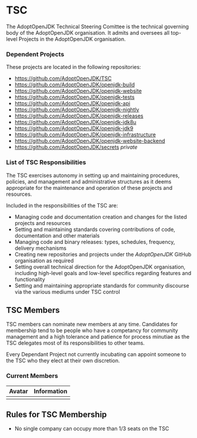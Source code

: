 # TSC
The AdoptOpenJDK Technical Steering Comittee is the technical governing body of the AdoptOpenJDK organisation. It admits and oversees all top-level Projects in the AdoptOpenJDK organisation.

### Dependent Projects
These projects are located in the following repositories:

* https://github.com/AdoptOpenJDK/TSC
* https://github.com/AdoptOpenJDK/openjdk-build
* https://github.com/AdoptOpenJDK/openjdk-website
* https://github.com/AdoptOpenJDK/openjdk-tests
* https://github.com/AdoptOpenJDK/openjdk-api
* https://github.com/AdoptOpenJDK/openjdk-nightly
* https://github.com/AdoptOpenJDK/openjdk-releases
* https://github.com/AdoptOpenJDK/openjdk-jdk8u
* https://github.com/AdoptOpenJDK/openjdk-jdk9
* https://github.com/AdoptOpenJDK/openjdk-infrastructure
* https://github.com/AdoptOpenJDK/openjdk-website-backend
* https://github.com/AdoptOpenJDK/secrets _private_

### List of TSC Responsibilities
The TSC exercises autonomy in setting up and maintaining procedures, policies, and management and administrative structures as it deems appropriate for the maintenance and operation of these projects and resources.

Included in the responsibilities of the TSC are:

* Managing code and documentation creation and changes for the listed projects and resources
* Setting and maintaining standards covering contributions of code, documentation and other materials
* Managing code and binary releases: types, schedules, frequency, delivery mechanisms
* Creating new repositories and projects under the _AdoptOpenJDK_ GitHub organisation as required
* Setting overall technical direction for the AdoptOpenJDK organisation, including high-level goals and low-level specifics regarding features and functionality
* Setting and maintaining appropriate standards for community discourse via the various mediums under TSC control

## TSC Members

TSC members can nominate new members at any time. Candidates for membership tend to be people
who have a competancy for community management and a high tolerance and patience for process
minutiae as the TSC delegates most of its responsibilities to other teams.

Every Dependant Project not currently incubating can appoint someone to the TSC who they elect
at their own discretion.

### Current Members
| Avatar | Information |
|---|:---|
|   |    |

## Rules for TSC Membership
* No single company can occupy more than 1/3 seats on the TSC
